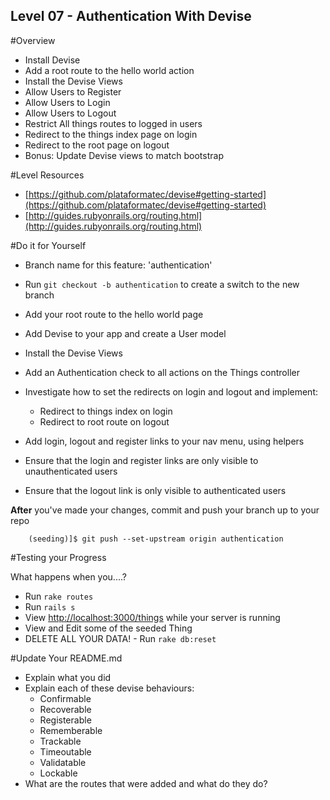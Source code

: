Level 07 - Authentication With Devise
-----------

#Overview
* Install Devise
* Add a root route to the hello world action
* Install the Devise Views
* Allow Users to Register
* Allow Users to Login
* Allow Users to Logout
* Restrict All things routes to logged in users
* Redirect to the things index page on login
* Redirect to the root page on logout
* Bonus: Update Devise views to match bootstrap

#Level Resources

* [https://github.com/plataformatec/devise#getting-started](https://github.com/plataformatec/devise#getting-started)
* [http://guides.rubyonrails.org/routing.html](http://guides.rubyonrails.org/routing.html)

#Do it for Yourself

* Branch name for this feature: 'authentication'

* Run ```git checkout -b authentication``` to create a switch to the new branch

* Add your root route to the hello world page

* Add Devise to your app and create a User model

* Install the Devise Views

* Add an Authentication check to all actions on the Things controller

* Investigate how to set the redirects on login and logout and implement: 
	* Redirect to things index on login
	* Redirect to root route on logout

* Add login, logout and register links to your nav menu, using helpers

* Ensure that the login and register links are only visible to unauthenticated users

* Ensure that the logout link is only visible to authenticated users

__After__ you've made your changes, commit and push your branch up to your repo

```
	(seeding)]$ git push --set-upstream origin authentication
```

#Testing your Progress

What happens when you....?

* Run ```rake routes```
* Run ```rails s```
* View [http://localhost:3000/things](http://localhost:3000/things) while your server is running
* View and Edit some of the seeded Thing
* DELETE ALL YOUR DATA! - Run ```rake db:reset```

#Update Your README.md

* Explain what you did
* Explain each of these devise behaviours:
	* Confirmable
	* Recoverable
	* Registerable
	* Rememberable
	* Trackable
	* Timeoutable
	* Validatable
	* Lockable
* What are the routes that were added and what do they do?


